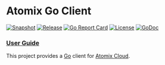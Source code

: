 <!--
SPDX-FileCopyrightText: 2019-present Open Networking Foundation <info@opennetworking.org>
SPDX-License-Identifier: Apache-2.0
-->

# Atomix Go Client

[![Snapshot](https://github.com/atomix/atomix-go-client/actions/workflows/build.yml/badge.svg)](https://github.com/atomix/atomix-go-client/actions/workflows/build.yml)
[![Release](https://github.com/atomix/atomix-go-client/actions/workflows/release.yml/badge.svg)](https://github.com/atomix/atomix-go-client/actions/workflows/release.yml)
[![Go Report Card](https://goreportcard.com/badge/github.com/atomix/atomix-go-client)](https://goreportcard.com/report/github.com/atomix/atomix-go-client)
[![License](https://img.shields.io/badge/License-Apache%202.0-blue.svg)](https://github.com/gojp/goreportcard/blob/master/LICENSE)
[![GoDoc](https://godoc.org/github.com/atomix/atomix-go-client?status.svg)](https://godoc.org/github.com/atomix/atomix-go-client)

### [User Guide]

This project provides a [Go] client for [Atomix Cloud].

[Go]: https://golang.org
[Atomix Cloud]: https://cloud.atomix.io
[User Guide]: docs
